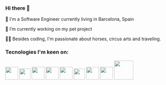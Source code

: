 ### Hi there 👋

🏮 I'm a Software Engineer currently living in Barcelona, Spain

🔭 I’m currently working on my pet project

🤸‍♀️ Besides coding, I'm passionate about horses, circus arts and traveling.

### Tecnologies I'm keen on:
  <div display="flex">
    <img width="40px" src="https://cdn.worldvectorlogo.com/logos/angular-icon.svg"/>
    <img width="35px" src="https://upload.wikimedia.org/wikipedia/commons/thumb/4/4c/Typescript_logo_2020.svg/1024px-Typescript_logo_2020.svg.png" />
    <img width="40px" src="https://cdn.worldvectorlogo.com/logos/nestjs.svg" />
    <img width="40px" src="https://upload.wikimedia.org/wikipedia/commons/1/17/GraphQL_Logo.svg" />
    <img width="40px" src="https://upload.wikimedia.org/wikipedia/commons/a/a7/React-icon.svg" />
    <img width="35px" src="https://cdn.worldvectorlogo.com/logos/nodejs-icon.svg" />
    <img width="40px" src="https://cdn.worldvectorlogo.com/logos/logo-javascript.svg" />
<!--     <img width="60px" src="https://cdn.worldvectorlogo.com/logos/jest-2.svg" /> -->
    <img width="40px" src="https://cdn.worldvectorlogo.com/logos/redux.svg" />
    <img width="60px" src="https://cdn.worldvectorlogo.com/logos/express-109.svg" />
  <div>



<!--
**thaistcosta/thaistcosta** is a ✨ _special_ ✨ repository because its `README.md` (this file) appears on your GitHub profile.

Here are some ideas to get you started:

- 🔭 I’m currently working on ...
- 🌱 I’m currently learning ...
- 👯 I’m looking to collaborate on ...
- 🤔 I’m looking for help with ...
- 💬 Ask me about ...
- 📫 How to reach me: ...
- 😄 Pronouns: ...
- ⚡ Fun fact: ...
-->
